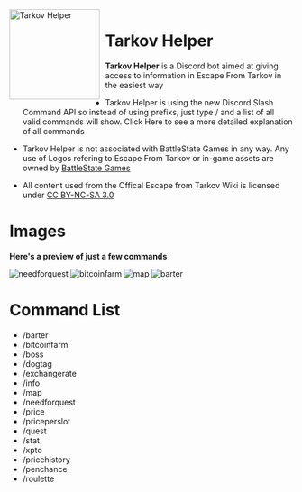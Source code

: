 <img width="160" height="160" align="left" style="float: left; margin: 0 10px 0 0;" alt="Tarkov Helper" src="https://raw.githubusercontent.com/Tarkov-Helper/Tarkov-Helper-Assets/main/Media/Logo250x250.png">

# Tarkov Helper

**Tarkov Helper** is a Discord bot aimed at giving access to information in Escape From Tarkov in the easiest way

-   Tarkov Helper is using the new Discord Slash Command API so instead of using prefixs, just type / and a list of all valid commands will show. Click Here to see a more detailed explanation of all commands

-   Tarkov Helper is not associated with BattleState Games in any way. Any use of Logos refering to Escape From Tarkov or in-game assets are owned by [BattleState Games](https://www.battlestategames.com)

-   All content used from the Offical Escape from Tarkov Wiki is licensed under [CC BY-NC-SA 3.0](https://www.fandom.com/licensing)

# Images

**Here's a preview of just a few commands**

![needforquest](https://cdn.discordapp.com/attachments/889565078054125598/919358060248588379/unknown.png)
![bitcoinfarm](https://cdn.discordapp.com/attachments/889565078054125598/919416522219335720/unknown.png)
![map](https://cdn.discordapp.com/attachments/889565078054125598/919416816294584401/unknown.png)
![barter](https://cdn.discordapp.com/attachments/889565078054125598/919416899614425118/unknown.png)

# Command List

-   /barter
-   /bitcoinfarm
-   /boss
-   /dogtag
-   /exchangerate
-   /info
-   /map
-   /needforquest
-   /price
-   /priceperslot
-   /quest
-   /stat
-   /xpto
-   /pricehistory
-   /penchance
-   /roulette
